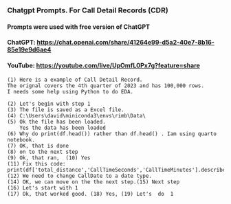 ### Chatgpt Prompts. For Call Detail Records (CDR)
#### Prompts were used with free version of ChatGPT
#### ChatGPT: https://chat.openai.com/share/41264e99-d5a2-40e7-8b16-85e19e9d6ae4
#### YouTube: https://youtube.com/live/UpOmfL0Px7g?feature=share
```
(1) Here is a example of Call Detail Record.
The orignal covers the 4th quarter of 2023 and has 100,000 rows.
I needs some help using Python to do EDA.

(2) Let's begin with step 1
(3) The file is saved as a Excel file.
(4) C:\Users\david\miniconda3\envs\rimb\Data\
(5) Ok the file has been loaded.
    Yes the data has been loaded
(6) Why do print(df.head()) rather than df.head() . Iam using quarto notebook.
(7) OK, that is done
(8) on to the next step
(9) Ok, that ran,  (10) Yes
(11) Fix this code: print(df['total_distance','CallTimeSeconds','CallTimeMinutes'].describe())
(12) We need to change CallDate to a date type.
(14) OK, we can move on the the next step.(15) Next step
(16) Let's start with 1
(17) Ok, that worked good. (18) Yes, (19) Let's  do  1
